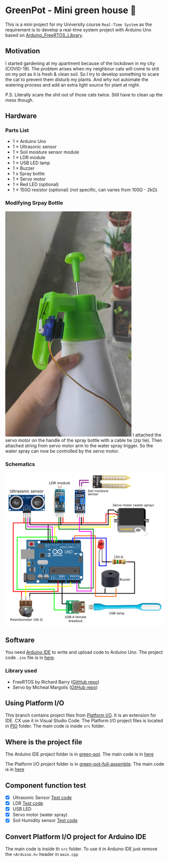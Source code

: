 # GreenPot - Mini green house 🌱
This is a mini project for my University course `Real-Time System` as the requirement is to develop a real-time system project with Arduino Uno based on [Arduino_FreeRTOS_Library](https://github.com/feilipu/Arduino_FreeRTOS_Library).

## Motivation
I started gardening at my apartment because of the lockdown in my city (COVID-19). The problem arises when my neighbour cats will come to shit on my pot as it is fresh & clean soil. So I try to develop something to scare the cat to prevent them disturb my plants. And why not automate the watering process and add an extra light source for plant at night. 

P.S. Literally scare the shit out of those cats twice. Still have to clean up the mess though.

## Hardware

### Parts List
* 1 × Arduino Uno
* 1 × Ultrasonic sensor
* 1 × Soil moisture sensor module
* 1 × LDR module
* 1 × USB LED lamp 
* 1 × Buzzer
* 1 x Spray bottle
* 1 × Servo motor
* 1 × Red LED (optional)
* 1 × 150Ω resistor (optional) (not specific, can varies from 100Ω - 2kΩ) 

### Modifying Srpay Bottle
<img src="https://raw.githubusercontent.com/ccxuan123/green-pot/main/.img/water_pump.jpeg" alt="Modified Water Sprayer" width="400">
I attached the servo motor on the handle of the spray bottle with a cable tie (zip tie). Then attached string from servo motor arm to the water spray trigger. So the water spray can now be controlled by the servo motor.

### Schematics
<img src="https://raw.githubusercontent.com/ccxuan123/green-pot/main/.img/schematics.png" alt="schematics">

## Software
You need [Arduino IDE](https://www.arduino.cc/en/software) to write and upload code to Arduino Uno.
The project code `.ino` file is in [here](arduino_ide/green-pot/green-pot.ino).

### Library used
* FreeRTOS by Richard Barry ([GitHub repo](https://github.com/feilipu/Arduino_FreeRTOS_Library))
* Servo by Micheal Margolis ([GitHub repo](https://github.com/arduino-libraries/Servo))

## Using Platform I/O
This branch contains project files from [Platform I/O](https://platformio.org/). It is an extension for IDE. CX use it in Visual Studio Code. The Platform I/O project files is located in [PIO](PIO) folder. The main code is inside `src` folder.  

## Where is the project file
The Arduino IDE project folder is in [green-pot](arduino_ide/green-pot/). The main code is in [here](arduino_ide/green-pot/green-pot.ino)  

The Platform I/O project folder is in [green-pot-full-assemble](PIO/green-pot-full-assemble). The main code is in [here](PIO/green-pot-full-assemble/src/main.cpp)  

## Component function test

- [x] Ultrasonic Sensor [Test code](PIO/ultrasonic-delay-trigger/src/main.cpp)
- [x] LDR [Test code](PIO/test-LDR/src/main.cpp)
- [x] USB LED 
- [x] Servo motor (water spray)
- [x] Soil Humidity sensor [Test code](PIO/test-soil-moisture/src/main.cpp)

## Convert Platform I/O project for Arduino IDE
The main code is inside th `src` folder. To use it in Arduino IDE just remove the `<Arduino.h>` header in `main.cpp`


